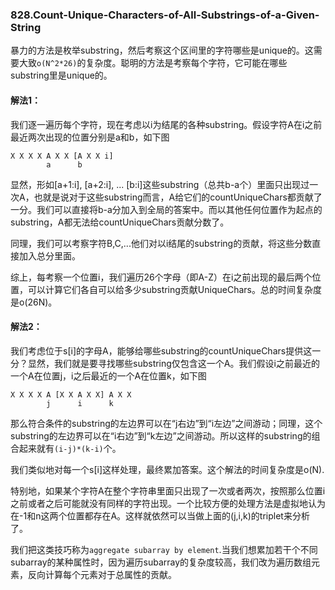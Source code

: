 ### 828.Count-Unique-Characters-of-All-Substrings-of-a-Given-String

暴力的方法是枚举substring，然后考察这个区间里的字符哪些是unique的。这需要大致```o(N^2*26)```的复杂度。聪明的方法是考察每个字符，它可能在哪些substring里是unique的。

#### 解法1：
我们逐一遍历每个字符，现在考虑以i为结尾的各种substring。假设字符A在i之前最近两次出现的位置分别是a和b，如下图
```
X X X X A X X [A X X i]
        a      b
```
显然，形如[a+1:i], [a+2:i], ... [b:i]这些substring（总共b-a个）里面只出现过一次A，也就是说对于这些substring而言，A给它们的countUniqueChars都贡献了一分。我们可以直接将b-a分加入到全局的答案中。而以其他任何位置作为起点的substring，A都无法给countUniqueChars贡献分数了。

同理，我们可以考察字符B,C,...他们对以i结尾的substring的贡献，将这些分数直接加入总分里面。

综上，每考察一个位置i，我们遍历26个字母（即A-Z）在i之前出现的最后两个位置，可以计算它们各自可以给多少substring贡献UniqueChars。总的时间复杂度是o(26N)。

#### 解法2：
我们考虑位于s[i]的字母A，能够给哪些substring的countUniqueChars提供这一分？显然，我们就是要寻找哪些substring仅包含这一个A。我们假设i之前最近的一个A在位置j，i之后最近的一个A在位置k，如下图
```
X X X X A [X X A X X] A X X 
        j      i      k
```
那么符合条件的substring的左边界可以在“j右边”到“i左边”之间游动；同理，这个substring的左边界可以在“i右边”到“k左边”之间游动。所以这样的substring的组合起来就有```(i-j)*(k-i)```个。

我们类似地对每一个s[i]这样处理，最终累加答案。这个解法的时间复杂度是o(N).

特别地，如果某个字符A在整个字符串里面只出现了一次或者两次，按照那么位置i之前或者之后可能就没有同样的字符出现。一个比较方便的处理方法是虚拟地认为在-1和n这两个位置都存在A。这样就依然可以当做上面的(j,i,k)的triplet来分析了。

我们把这类技巧称为```aggregate subarray by element```.当我们想累加若干个不同subarray的某种属性时，因为遍历subarray的复杂度较高，我们改为遍历数组元素，反向计算每个元素对于总属性的贡献。
